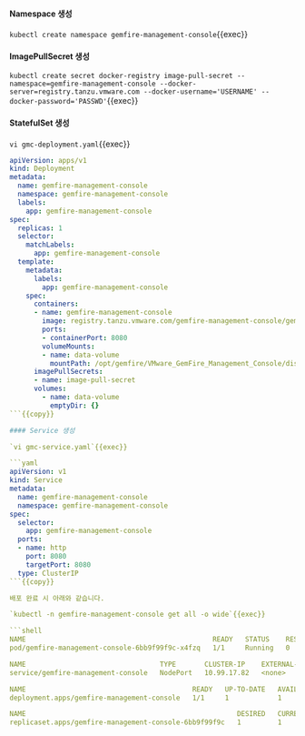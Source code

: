<br>

#### Namespace 생성

`kubectl create namespace gemfire-management-console`{{exec}}

#### ImagePullSecret 생성

`kubectl create secret docker-registry image-pull-secret --namespace=gemfire-management-console --docker-server=registry.tanzu.vmware.com --docker-username='USERNAME' --docker-password='PASSWD'`{{exec}}

#### StatefulSet 생성

`vi gmc-deployment.yaml`{{exec}}

```yaml
apiVersion: apps/v1
kind: Deployment
metadata:
  name: gemfire-management-console
  namespace: gemfire-management-console
  labels:
    app: gemfire-management-console
spec:
  replicas: 1
  selector:
    matchLabels:
      app: gemfire-management-console
  template:
    metadata:
      labels:
        app: gemfire-management-console
    spec:
      containers:
      - name: gemfire-management-console
        image: registry.tanzu.vmware.com/gemfire-management-console/gemfire-management-console:1.1.1
        ports:
        - containerPort: 8080
        volumeMounts:
        - name: data-volume
          mountPath: /opt/gemfire/VMware_GemFire_Management_Console/diskStore
      imagePullSecrets:
      - name: image-pull-secret
      volumes:
        - name: data-volume
          emptyDir: {}
```{{copy}}

#### Service 생성

`vi gmc-service.yaml`{{exec}}

```yaml
apiVersion: v1
kind: Service
metadata:
  name: gemfire-management-console
  namespace: gemfire-management-console
spec:
  selector:
    app: gemfire-management-console
  ports:
  - name: http
    port: 8080
    targetPort: 8080
  type: ClusterIP 
```{{copy}}

배포 완료 시 아래와 같습니다.

`kubectl -n gemfire-management-console get all -o wide`{{exec}}

```shell
NAME                                              READY   STATUS    RESTARTS   AGE     IP             NODE     NOMINATED NODE   READINESS GATES
pod/gemfire-management-console-6bb9f99f9c-x4fzq   1/1     Running   0          2m12s   192.168.1.10   node01   <none>           <none>

NAME                                 TYPE       CLUSTER-IP    EXTERNAL-IP   PORT(S)          AGE   SELECTOR
service/gemfire-management-console   NodePort   10.99.17.82   <none>        8080:31418/TCP   7s    app=gemfire-management-console

NAME                                         READY   UP-TO-DATE   AVAILABLE   AGE     CONTAINERS                   IMAGES                                                                                  SELECTOR
deployment.apps/gemfire-management-console   1/1     1            1           2m12s   gemfire-management-console   registry.tanzu.vmware.com/gemfire-management-console/gemfire-management-console:1.1.1   app=gemfire-management-console

NAME                                                    DESIRED   CURRENT   READY   AGE     CONTAINERS                   IMAGES                                                                                  SELECTOR
replicaset.apps/gemfire-management-console-6bb9f99f9c   1         1         1       2m12s   gemfire-management-console   registry.tanzu.vmware.com/gemfire-management-console/gemfire-management-console:1.1.1   app=gemfire-management-console,pod-template-hash=6bb9f99f9c
```